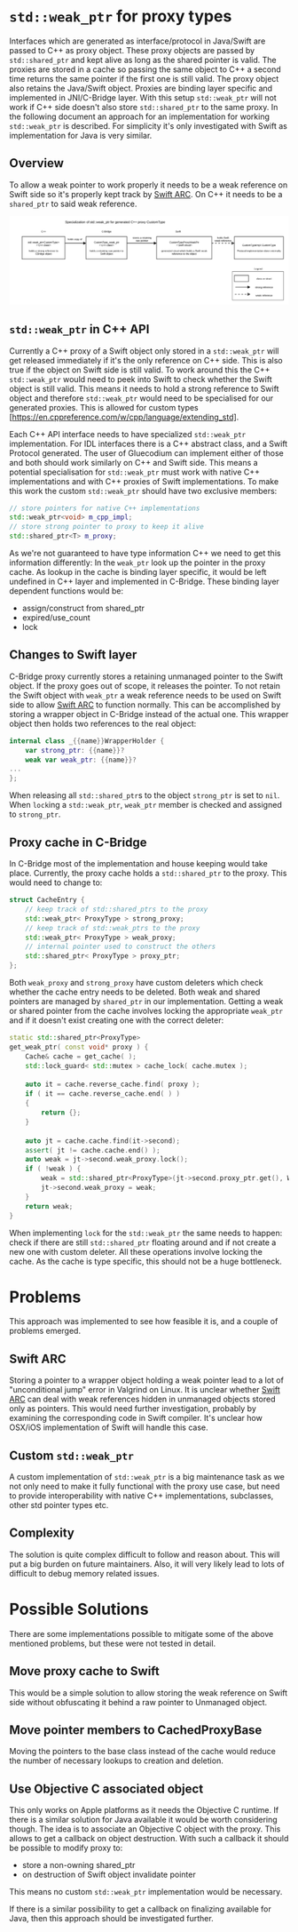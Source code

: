 `std::weak_ptr` for proxy types
===============================

Interfaces which are generated as interface/protocol in Java/Swift are passed to C++ as proxy object. These proxy
objects are passed by `std::shared_ptr` and kept alive as long as the shared pointer is valid. The proxies are stored
in a cache so passing the same object to C++ a second time returns the same pointer if the first one is still valid.
The proxy object also retains the Java/Swift object. Proxies are binding layer specific and implemented in JNI/C-Bridge
layer. With this setup `std::weak_ptr` will not work if C++ side doesn't also store `std::shared_ptr` to the same proxy.
In the following document an approach for an implementation for working `std::weak_ptr` is described. For simplicity
it's only investigated with Swift as implementation for Java is very similar.

Overview
--------

To allow a weak pointer to work properly it needs to be a weak reference on Swift side so it's properly kept track by [Swift ARC].
On C++ it needs to be a `shared_ptr` to said weak reference.

![Diagram of C++ shared_ptr to weak reference in Swift](diagrams/Specialization_of_weak_ptr_for_generated_Cpp_proxy_CustomTypeProxy.svg)

`std::weak_ptr` in C++ API
---------------------------

Currently a C++ proxy of a Swift object only stored in a `std::weak_ptr` will get released immediately if it's the only
reference on C++ side. This is also true if the object on Swift side is still valid. To work around this the C++
`std::weak_ptr` would need to peek into Swift to check whether the Swift object is still valid. This means it needs to
hold a strong reference to Swift object and therefore `std::weak_ptr` would need to be specialised for our generated
proxies. This is allowed for custom types [https://en.cppreference.com/w/cpp/language/extending_std].

Each C++ API interface needs to have specialized `std::weak_ptr` implementation. For IDL interfaces there is a C++
abstract class, and a Swift Protocol generated. The user of Gluecodium can implement either of those and both should
work similarly on C++ and Swift side. This means a potential specialisation for `std::weak_ptr` must work with native
C++ implementations and with C++ proxies of Swift implementations. To make this work the custom `std::weak_ptr` should
have two exclusive members:
```C++
// store pointers for native C++ implementations
std::weak_ptr<void> m_cpp_impl;
// store strong pointer to proxy to keep it alive
std::shared_ptr<T> m_proxy;
```

As we're not guaranteed to have type information C++ we need to get this information differently: In the `weak_ptr` look
up the pointer in the proxy cache. As lookup in the cache is binding layer specific, it would be left undefined in C++
layer and implemented in C-Bridge. These binding layer dependent functions would be:
* assign/construct from shared_ptr
* expired/use_count
* lock

Changes to Swift layer
----------------------

C-Bridge proxy currently stores a retaining unmanaged pointer to the Swift object. If the proxy goes out of scope, it
releases the pointer. To not retain the Swift object with `weak_ptr` a weak reference needs to be used on Swift side to
allow [Swift ARC] to function normally. This can be accomplished by storing a wrapper object in C-Bridge instead of the
actual one. This wrapper object then holds two references to the real object:
```Swift
internal class _{{name}}WrapperHolder {
    var strong_ptr: {{name}}?
    weak var weak_ptr: {{name}}?
...
};
```

When releasing all `std::shared_ptr`s to the object `strong_ptr` is set to `nil`.
When `lock`ing a `std::weak_ptr`, `weak_ptr` member is checked and assigned to `strong_ptr`.

Proxy cache in C-Bridge
-----------------------

In C-Bridge most of the implementation and house keeping would take place. Currently, the proxy cache holds a
`std::shared_ptr` to the proxy. This would need to change to:
```C++
struct CacheEntry {
    // keep track of std::shared_ptrs to the proxy
    std::weak_ptr< ProxyType > strong_proxy;
    // keep track of std::weak_ptrs to the proxy
    std::weak_ptr< ProxyType > weak_proxy;
    // internal pointer used to construct the others
    std::shared_ptr< ProxyType > proxy_ptr;
};
```

Both `weak_proxy` and `strong_proxy` have custom deleters which check whether the cache entry needs to be deleted. Both
weak and shared pointers are managed by `shared_ptr` in our implementation. Getting a weak or shared pointer from the
cache involves locking the appropriate `weak_ptr` and if it doesn't exist creating one with the correct deleter:
```C++
static std::shared_ptr<ProxyType>
get_weak_ptr( const void* proxy ) {
    Cache& cache = get_cache( );
    std::lock_guard< std::mutex > cache_lock( cache.mutex );

    auto it = cache.reverse_cache.find( proxy );
    if ( it == cache.reverse_cache.end( ) )
    {
        return {};
    }

    auto jt = cache.cache.find(it->second);
    assert( jt != cache.cache.end() );
    auto weak = jt->second.weak_proxy.lock();
    if ( !weak ) {
        weak = std::shared_ptr<ProxyType>(jt->second.proxy_ptr.get(), WeakDeleter());
        jt->second.weak_proxy = weak;
    }
    return weak;
}
```

When implementing `lock` for the `std::weak_ptr` the same needs to happen: check if there are still `std::shared_ptr`
floating around and if not create a new one with custom deleter. All these operations involve locking the cache. As the
cache is type specific, this should not be a huge bottleneck.

Problems
========

This approach was implemented to see how feasible it is, and a couple of problems emerged.

Swift ARC
---------

Storing a pointer to a wrapper object holding a weak pointer lead to a lot of "unconditional jump" error in Valgrind on
Linux. It is unclear whether [Swift ARC] can deal with weak references hidden in unmanaged objects stored only as
pointers. This would need further investigation, probably by examining the corresponding code in Swift compiler. It's
unclear how OSX/iOS implementation of Swift will handle this case.

Custom `std::weak_ptr`
----------------------

A custom implementation of `std::weak_ptr` is a big maintenance task as we not only need to make it fully functional
with the proxy use case, but need to provide interoperability with native C++ implementations, subclasses, other std
pointer types etc.

Complexity
----------

The solution is quite complex difficult to follow and reason about. This will put a big burden on future maintainers.
Also, it will very likely lead to lots of difficult to debug memory related issues.

[Swift ARC]: https://docs.swift.org/swift-book/LanguageGuide/AutomaticReferenceCounting.html

Possible Solutions
==================

There are some implementations possible to mitigate some of the above mentioned problems, but these were not tested in
detail.

Move proxy cache to Swift
-------------------------

This would be a simple solution to allow storing the weak reference on Swift side without obfuscating it behind a raw
pointer to Unmanaged object.

Move pointer members to CachedProxyBase
---------------------------------------

Moving the pointers to the base class instead of the cache would reduce the number of necessary lookups to creation and
deletion.

Use Objective C associated object
---------------------------------

This only works on Apple platforms as it needs the Objective C runtime. If there is a similar solution for Java
available it would be worth considering though. The idea is to associate an Objective C object with the proxy. This
allows to get a callback on object destruction. With such a callback it should be possible to modify proxy to:
* store a non-owning shared_ptr
* on destruction of Swift object invalidate pointer

This means no custom `std::weak_ptr` implementation would be necessary.

If there is a similar possibility to get a callback on finalizing available for Java, then this approach should be
investigated further.
